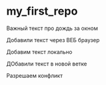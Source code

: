 ﻿# my_first_repo

Важный текст про дождь за окном

Добавили текст через ВЕБ браузер

Добавим текст локально

ДОбавили текст в новой ветке

Разрешаем конфликт

